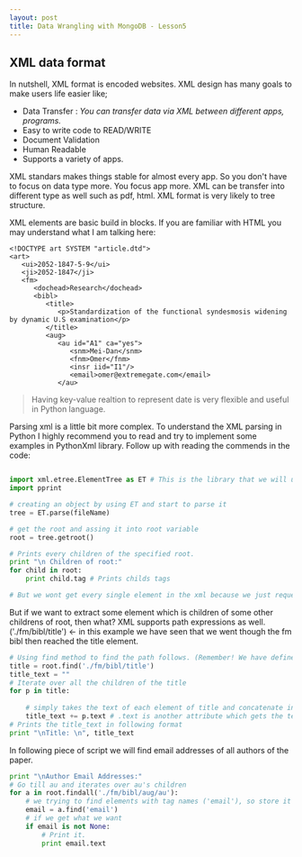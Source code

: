 ```yaml
---
layout: post
title: Data Wrangling with MongoDB - Lesson5
---
```


## XML data format
In nutshell, XML format is encoded websites. XML design has many goals to make users life easier like;

- Data Transfer : _You can transfer data via XML between different apps, programs._
- Easy to write code to READ/WRITE
- Document Validation
- Human Readable
- Supports a variety of apps. 

XML standars makes things stable for almost every app. So you don't have to focus on data type more. You focus app more. XML can be transfer into different type as well such as pdf, html. XML format is very likely to tree structure. 

XML elements are basic build in blocks. If you are familiar with HTML you may understand what I am talking here: 

```
<!DOCTYPE art SYSTEM "article.dtd">
<art>
   <ui>2052-1847-5-9</ui>
   <ji>2052-1847</ji>
   <fm>
      <dochead>Research</dochead>
      <bibl>
         <title>
            <p>Standardization of the functional syndesmosis widening by dynamic U.S examination</p>
         </title>
         <aug>
            <au id="A1" ca="yes">
               <snm>Mei-Dan</snm>
               <fnm>Omer</fnm>
               <insr iid="I1"/>
               <email>omer@extremegate.com</email>
            </au>
```

> Having key-value realtion to represent date is very flexible and useful in Python language. 

Parsing xml is a little bit more complex. To understand the XML parsing in Python I highly recommend you to read and try to implement some examples in PythonXml library. Follow up with reading the commends in the code:

```Python

import xml.etree.ElementTree as ET # This is the library that we will use for xml parsing.
import pprint

# creating an object by using ET and start to parse it
tree = ET.parse(fileName)

# get the root and assing it into root variable
root = tree.getroot()

# Prints every children of the specified root.
print "\n Children of root:"
for child in root:
	print child.tag # Prints childs tags

# But we wont get every single element in the xml because we just requested roots children. In XML childrens have children as well. We get into one level deeper. aka direct children elements of the root.
```

But if we want to extract some element which is children of some other childrens of root, then what? XML supports path expressions as well. ('./fm/bibl/title') <-  in this example we have seen that we went though the fm bibl then reached the title element. 

```Python
# Using find method to find the path follows. (Remember! We have defined root above.)
title = root.find('./fm/bibl/title')
title_text = ""
# Iterate over all the children of the title
for p in title:
	
	# simply takes the text of each element of title and concatenate into title_text
	title_text += p.text # .text is another attribute which gets the text.
# Prints the title_text in following format
print "\nTitle: \n", title_text

```
In following piece of script we will find email addresses of all authors of the paper. 

```Python
print "\nAuthor Email Addresses:"
# Go till au and iterates over au's children
for a in root.findall('./fm/bibl/aug/au'):
	# we trying to find elements with tag names ('email'), so store it
	email = a.find('email')
	# if we get what we want
	if email is not None:
		# Print it.
		print email.text
```

